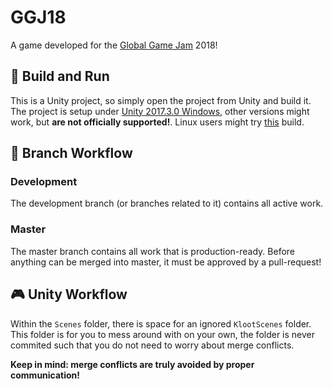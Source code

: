 # GGJ18
A game developed for the [Global Game Jam](http://globalgamejam.org) 2018!

## :nut_and_bolt: Build and Run
This is a Unity project, so simply open the project from Unity and build it.
The project is setup under [Unity 2017.3.0 Windows](https://unity3d.com/get-unity/download/archive), other versions might work,
but **are not officially supported!**. Linux users might try [this](https://forum.unity.com/threads/unity-on-linux-release-notes-and-known-issues.350256/page-2) build.

## :briefcase: Branch Workflow
### Development
The development branch (or branches related to it) contains all active work.

### Master
The master branch contains all work that is production-ready. Before anything can be merged into master, it must be approved by a pull-request!

## :video_game: Unity Workflow
Within the `Scenes` folder, there is space for an ignored `KlootScenes` folder.
This folder is for you to mess around with on your own, 
the folder is never commited such that you do not need to worry about merge conflicts.

**Keep in mind: merge conflicts are truly avoided by proper communication!**
